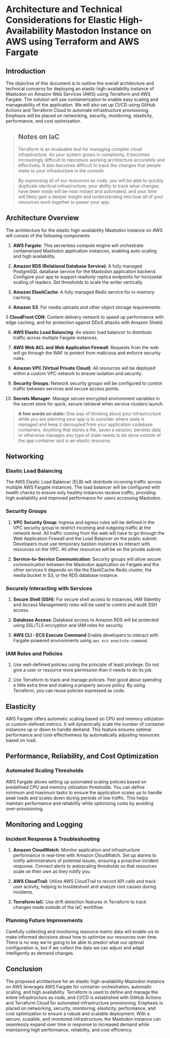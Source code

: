 # Architecture and Technical Considerations for Elastic High-Availability Mastodon Instance on AWS using Terraform and AWS Fargate

## Introduction

The objective of this document is to outline the overall architecture and technical concerns for deploying an elastic high-availability instance of Mastodon on Amazon Web Services (AWS) using Terraform and AWS Fargate. The solution will use containerization to enable easy scaling and manageability of the application. We will also set up CI/CD using GitHub Actions and Terraform Cloud to automate infrastructure provisioning. Emphasis will be placed on networking, security, monitoring, elasticity, performance, and cost optimization.

> ## Notes on IaC
> Terraform is an invaluable tool for managing complex cloud infrastructure. As your system grows in complexity, it becomes increasingly difficult to reproduce working architecture accurately and effectively. It also becomes difficult to track the changes that people make to your infrastucture in the console.

> By expressing all of our resources as code, you will be able to quickly duplicate identical infrastructure, your ability to track what changes have been made will be near instant and automated, and your time will likely gain a deeper insight and understanding into how all of your resources work together to power your app.

## Architecture Overview

The architecture for the elastic high-availability Mastodon instance on AWS will consist of the following components:

1. **AWS Fargate**: This serverless compute engine will orchestrate containerized Mastodon application instances, enabling auto-scaling and high availability.

2. **Amazon RDS (Relational Database Service)**: A fully managed PostgreSQL database service for the Mastodon application backend. Configure your app to support readonly replica endpoints for horizontal scaling of readers. Set thresholds to scale the writer vertically.

3. **Amazon ElastiCache**: A fully managed Redis service for in-memory caching.

4. **Amazon S3**: For media uploads and other object storage requirements.

5  **CloudFront CDN**: Content delivery network to speed up performance with edge caching, and for protection against DDoS attacks with Amazon Shield.

6. **AWS Elastic Load Balancing**: An elastic load balancer to distribute traffic across multiple Fargate instances.

7. **AWS Web ACL and Web Application Firewall**: Requests from the web will go through the WAF to protect from malicious and enforce security rules.

8. **Amazon VPC (Virtual Private Cloud)**: All resources will be deployed within a custom VPC network to ensure isolation and security.

9. **Security Groups**: Network security groups will be configured to control traffic between services and secure access points.

10. **Secrets Manager**: Manage secure encrypted environment variables in the secret store for quick, secure retrieval when service clusters launch.


> **A few words on state:** One way of thinking about your infrastructure while you are planning your app is to consider where state is managed and keep it decoupled from your application codebase containers. Anything that stores a file, saves a session, persists data or otherwise manages any type of state needs to be done outside of the app container and in an elastic resource.  

## Networking

### Elastic Load Balancing

The AWS Elastic Load Balancer (ELB) will distribute incoming traffic across multiple AWS Fargate instances. The load balancer will be configured with health checks to ensure only healthy instances receive traffic, providing high availability and improved performance for users accessing Mastodon.

### Security Groups

1. **VPC Security Group**: Ingress and egress rules will be defined in the VPC security group to restrict incoming and outgoing traffic at the network level. All traffic coming from the web will have to go through the Web Application Firewall and the Load Balancer on the public subnet. Developers must use temporary bastion instances to interact with resources on the VPC. All other resources will be on the private subnet.

2. **Service-to-Service Communication**: Security groups will allow secure communication between the Mastodon application on Fargate and the other services it depends on like the ElastiCache Redis cluster, the media bucket in S3, or the RDS database instance.

### Securely Interacting with Services

1. **Secure Shell (SSH)**: For secure shell access to instances, IAM (Identity and Access Management) roles will be used to control and audit SSH access.

2. **Database Access**: Database access to Amazon RDS will be protected using SSL/TLS encryption and IAM roles for security.

3. **AWS CLI - ECS Execute Command** Enable developers to interact with Fargate-powered environments using `aws ecs exectute-command`.

### IAM Roles and Policies
1. Use well-definied policies using the principle of least privilege. Do not give a user or resource more permission than it needs to do its job.

2. Use Terraform to track and manage policies. Feel good about spending a little extra time and making a properly secure policy. By using Terraform, you can reuse policies expressed as code.

## Elasticity

AWS Fargate offers automatic scaling based on CPU and memory utilization or custom-defined metrics. It will dynamically scale the number of container instances up or down to handle demand. This feature ensures optimal performance and cost-effectiveness by automatically adjusting resources based on load.

## Performance, Reliability, and Cost Optimization

### Automated Scaling Thresholds

AWS Fargate allows setting up automated scaling policies based on predefined CPU and memory utilization thresholds. You can define minimum and maximum tasks to ensure the application scales up to handle peak loads and scales down during periods of low traffic. This helps maintain performance and reliability while optimizing costs by avoiding over-provisioning.

## Monitoring and Logging

### Incident Response & Troubleshooting

1. **Amazon CloudWatch**: Monitor application and infrastructure performance in real-time with Amazon CloudWatch. Set up alarms to notify administrators of potential issues, ensuring a proactive incident response. Connect alerts to autoscaling thresholds so that resources scale on their own as they notify you.

2. **AWS CloudTrail**: Utilize AWS CloudTrail to record API calls and track user activity, helping to troubleshoot and analyze root causes during incidents.

3. **Terraform IaC**: Use drift detection features in Terraform to track changes made outside of the IaC workflow.

### Planning Future Improvements

Carefully collecting and monitoring resource metric data will enable uis to make informed decisions about how to optimize our resources over time. There is no way we're going to be able to predict what our optimal configuration is, but if we collect the data we can adjust and adapt intelligently as demand changes.

## Conclusion

The proposed architecture for an elastic high-availability Mastodon instance on AWS leverages AWS Fargate for container orchestration, automatic scaling, and high availability. Terraform is used to define and manage the entire infrastructure as code, and CI/CD is established with GitHub Actions and Terraform Cloud for automated infrastructure provisioning. Emphasis is placed on networking, security, monitoring, elasticity, performance, and cost optimization to ensure a robust and scalable deployment. With a secure, scalable, and monitored infrastructure, the Mastodon instance can seamlessly expand over time in response to increased demand while maintaining high performance, reliability, and cost efficiency.